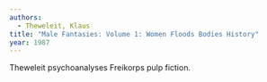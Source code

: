 ```yaml
---
authors:
  - Theweleit, Klaus
title: "Male Fantasies: Volume 1: Women Floods Bodies History"
year: 1987
---
```


Theweleit psychoanalyses Freikorps pulp fiction.
